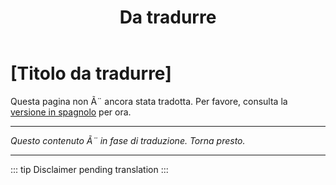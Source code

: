 ﻿---
title: [Da tradurre]
---

<!-- TODO: translation missing - Italian version -->

# [Titolo da tradurre]

Questa pagina non Ã¨ ancora stata tradotta. Per favore, consulta la [versione in spagnolo](/es/mitos-miedos) per ora.

---

*Questo contenuto Ã¨ in fase di traduzione. Torna presto.*

---

::: tip
Disclaimer pending translation
:::
